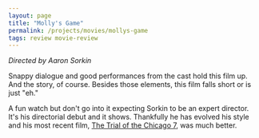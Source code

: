 ```yaml
---
layout: page
title: "Molly's Game"
permalink: /projects/movies/mollys-game
tags: review movie-review
---
```

*Directed by Aaron Sorkin*

Snappy dialogue and good performances from the cast hold this film up. And the story, of course. Besides those elements, this film falls short or is just "eh."

A fun watch but don't go into it expecting Sorkin to be an expert director. It's his directorial debut and it shows. Thankfully he has evolved his style and his most recent film, [The Trial of the Chicago 7](https://www.imdb.com/title/tt1070874), was much better.